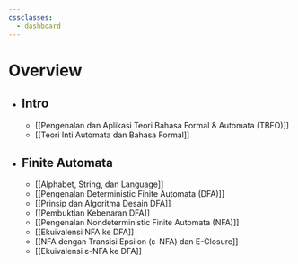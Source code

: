 ```yaml
---
cssclasses:
  - dashboard
---
```

# Overview
- ## Intro
	- [[Pengenalan dan Aplikasi Teori Bahasa Formal & Automata (TBFO)]]
	- [[Teori Inti Automata dan Bahasa Formal]]
- ## Finite Automata
	- [[Alphabet, String, dan Language]]
	- [[Pengenalan Deterministic Finite Automata (DFA)]]
	- [[Prinsip dan Algoritma Desain DFA]]
	- [[Pembuktian Kebenaran DFA]]
	- [[Pengenalan Nondeterministic Finite Automata (NFA)]]
	- [[Ekuivalensi NFA ke DFA]]
	- [[NFA dengan Transisi Epsilon (ε-NFA) dan E-Closure]]
	- [[Ekuivalensi ε-NFA ke DFA]]